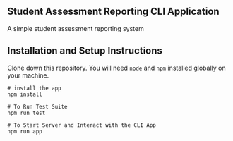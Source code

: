 ## Student Assessment Reporting CLI Application

A simple student assessment reporting system

## Installation and Setup Instructions

Clone down this repository. You will need `node` and `npm` installed globally on your machine.

```angular2html
# install the app
npm install

# To Run Test Suite
npm run test

# To Start Server and Interact with the CLI App
npm run app
```

